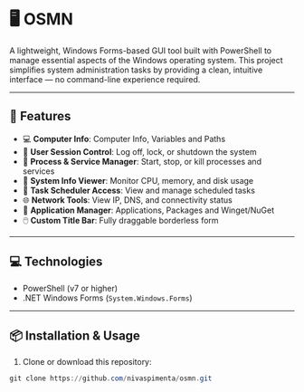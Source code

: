 # 🖥️ OSMN

A lightweight, Windows Forms-based GUI tool built with PowerShell to manage essential aspects of the Windows operating system. This project simplifies system administration tasks by providing a clean, intuitive interface — no command-line experience required.

---

## 🚀 Features

- 💻 **Computer Info**: Computer Info, Variables and Paths
- 🔐 **User Session Control**: Log off, lock, or shutdown the system
- 🧰 **Process & Service Manager**: Start, stop, or kill processes and services
- 🧠 **System Info Viewer**: Monitor CPU, memory, and disk usage
- 📆 **Task Scheduler Access**: View and manage scheduled tasks
- 🌐 **Network Tools**: View IP, DNS, and connectivity status
- 📀 **Application Manager**: Applications, Packages and Winget/NuGet
- 🖱️ **Custom Title Bar**: Fully draggable borderless form

---

## 💻 Technologies

- PowerShell (v7 or higher)
- .NET Windows Forms (`System.Windows.Forms`)

---

## 📦 Installation & Usage

1. Clone or download this repository:

```powershell
git clone https://github.com/nivaspimenta/osmn.git
```
